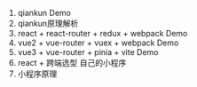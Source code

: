 1. qiankun  Demo
2. qiankun原理解析
3. react + react-router + redux + webpack  Demo
4. vue2 + vue-router + vuex + webpack  Demo
5. vue3 + vue-router + pinia + vite  Demo
6. react + 跨端选型  自己的小程序
7. 小程序原理